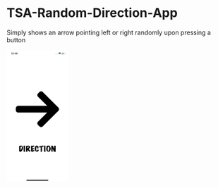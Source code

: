 # TSA-Random-Direction-App
Simply shows an arrow pointing left or right randomly upon pressing a button

<img src="images_for_README/r_shot.png" height="300">

